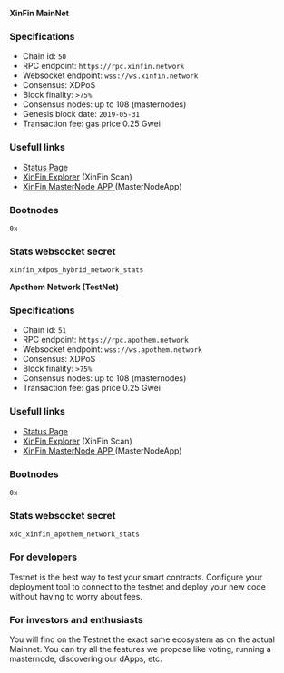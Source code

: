 
**XinFin MainNet**

### Specifications

- Chain id: `50`
- RPC endpoint: `https://rpc.xinfin.network`
- Websocket endpoint: `wss://ws.xinfin.network`
- Consensus: XDPoS
- Block finality: `>75%`
- Consensus nodes: up to 108 (masternodes)
- Genesis block date: `2019-05-31 `
- Transaction fee: gas price 0.25 Gwei

### Usefull links

- [Status Page](https://xinfin.network/#stats)
- [XinFin Explorer](http://explorer.xinfin.network) (XinFin Scan)
- [XinFin MasterNode APP ](https://xinfin.network/#masternode) (MasterNodeApp)

### Bootnodes

```
0x
```

### Stats websocket secret

`xinfin_xdpos_hybrid_network_stats`



**Apothem Network (TestNet)**

### Specifications

- Chain id: `51`
- RPC endpoint: `https://rpc.apothem.network`
- Websocket endpoint: `wss://ws.apothem.network`
- Consensus: XDPoS
- Block finality: `>75%`
- Consensus nodes: up to 108 (masternodes)
- Transaction fee: gas price 0.25 Gwei

### Usefull links

- [Status Page](https://apothem.network/#stats)
- [XinFin Explorer](https://explorer.apothem.network/) (XinFin Scan)
- [XinFin MasterNode APP ](https://apothem.network/#masternode) (MasterNodeApp)

### Bootnodes

```
0x
```

### Stats websocket secret

`xdc_xinfin_apothem_network_stats`


### For developers

Testnet is the best way to test your smart contracts.
Configure your deployment tool to connect to the testnet and deploy your new code without having to worry about fees.

### For investors and enthusiasts

You will find on the Testnet the exact same ecosystem as on the actual Mainnet.
You can try all the features we propose like voting, running a masternode, discovering our dApps, etc.
